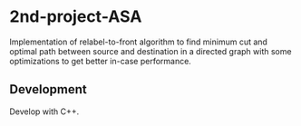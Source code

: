 # 2nd-project-ASA
Implementation of relabel-to-front algorithm to find minimum cut and optimal path between source and destination in a directed graph with some optimizations to get better in-case performance.


## Development

Develop with C++.
